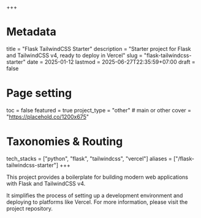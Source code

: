 +++
# Metadata
title = "Flask TailwindCSS Starter"
description = "Starter project for Flask and TailwindCSS v4, ready to deploy in Vercel" 
slug = "flask-tailwindcss-starter"
date = 2025-01-12
lastmod = 2025-06-27T22:35:59+07:00
draft = false

# Page setting
toc = false
featured = true
project_type = "other" # main or other
cover = "https://placehold.co/1200x675"

# Taxonomies & Routing
tech_stacks = ["python", "flask", "tailwindcss", "vercel"]
aliases = ["/flask-tailwindcss-starter"]
+++

This project provides a boilerplate for building modern web applications with Flask and TailwindCSS v4.

It simplifies the process of setting up a development environment and deploying to platforms like Vercel. For more information, please visit the project repository.
